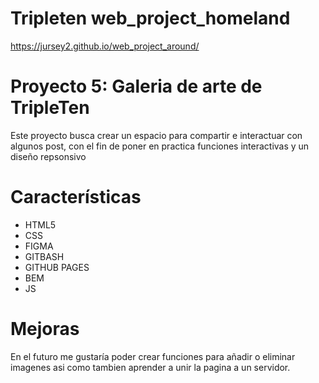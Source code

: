 # Tripleten web_project_homeland

https://jursey2.github.io/web_project_around/

# Proyecto 5: Galeria de arte de TripleTen

Este proyecto busca crear un espacio para compartir e interactuar con algunos post, con el fin de poner en practica funciones interactivas y un diseño repsonsivo

# Características

- HTML5
- CSS
- FIGMA
- GITBASH
- GITHUB PAGES
- BEM
- JS

# Mejoras

En el futuro me gustaría poder crear funciones para añadir o eliminar imagenes asi como tambien aprender a unir la pagina a un servidor. 